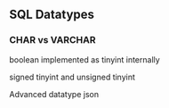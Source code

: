 ## SQL Datatypes

### CHAR vs  VARCHAR

boolean implemented as tinyint internally


signed tinyint and unsigned tinyint

Advanced datatype
json